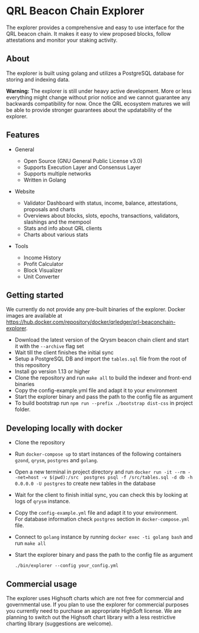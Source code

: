 # QRL Beacon Chain Explorer

The explorer provides a comprehensive and easy to use interface for the QRL beacon chain. It makes it easy to view proposed blocks, follow attestations and monitor your staking activity.

## About

The explorer is built using golang and utilizes a PostgreSQL database for storing and indexing data. 

**Warning:** The explorer is still under heavy active development. More or less everything might change without prior notice and we cannot guarantee any backwards compatibility for now. Once the QRL ecosystem matures we will be able to provide stronger guarantees about the updatability of the explorer.

## Features

- General
  - Open Source (GNU General Public License v3.0)
  - Supports Execution Layer and Consensus Layer
  - Supports multiple networks
  - Written in Golang

- Website
  - Validator Dashboard with status, income, balance, attestations, proposals and charts
  - Overviews about blocks, slots, epochs, transactions, validators, slashings and the mempool
  - Stats and info about QRL clients
  - Charts about various stats

- Tools
  - Income History
  - Profit Calculator
  - Block Visualizer
  - Unit Converter

## Getting started

We currently do not provide any pre-built binaries of the explorer. Docker images are available at https://hub.docker.com/repository/docker/qrledger/qrl-beaconchain-explorer.

- Download the latest version of the Qrysm beacon chain client and start it with the `--archive` flag set
- Wait till the client finishes the initial sync
- Setup a PostgreSQL DB and import the `tables.sql` file from the root of this repository
- Install go version 1.13 or higher
- Clone the repository and run `make all` to build the indexer and front-end binaries
- Copy the config-example.yml file and adapt it to your environment
- Start the explorer binary and pass the path to the config file as argument
- To build bootstrap run `npm run --prefix ./bootstrap dist-css` in project folder.

## Developing locally with docker

- Clone the repository
- Run `docker-compose up` to start instances of the following containers `gzond`, `qrysm`, `postgres` and `golang`.
- Open a new terminal in project directory and run `docker run -it --rm --net=host -v $(pwd):/src  postgres psql -f /src/tables.sql -d db -h 0.0.0.0 -U postgres` to create new tables in the database  
- Wait for the client to finish initial sync, you can check this by looking at logs of `qrysm` instance.
- Copy the `config-example.yml` file and adapt it to your environment.\
 For database information check `postgres` section in `docker-compose.yml` file.
- Connect to `golang` instance by running `docker exec -ti golang bash` and run `make all`
- Start the explorer binary and pass the path to the config file as argument 

      ./bin/explorer --config your_config.yml   

## Commercial usage

The explorer uses Highsoft charts which are not free for commercial and governmental use. If you plan to use the explorer for commercial purposes you currently need to purchase an appropriate HighSoft license.
We are planning to switch out the Highsoft chart library with a less restrictive charting library (suggestions are welcome).
